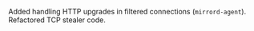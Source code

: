 Added handling HTTP upgrades in filtered connections (`mirrord-agent`). Refactored TCP stealer code.